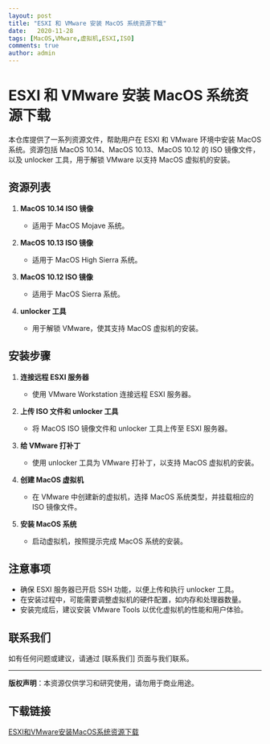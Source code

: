 ```yaml
---
layout: post
title: "ESXI 和 VMware 安装 MacOS 系统资源下载"
date:   2020-11-28
tags: [MacOS,VMware,虚拟机,ESXI,ISO]
comments: true
author: admin
---
```

# ESXI 和 VMware 安装 MacOS 系统资源下载

本仓库提供了一系列资源文件，帮助用户在 ESXI 和 VMware 环境中安装 MacOS 系统。资源包括 MacOS 10.14、MacOS 10.13、MacOS 10.12 的 ISO 镜像文件，以及 unlocker 工具，用于解锁 VMware 以支持 MacOS 虚拟机的安装。

## 资源列表

1. **MacOS 10.14 ISO 镜像**
   - 适用于 MacOS Mojave 系统。

2. **MacOS 10.13 ISO 镜像**
   - 适用于 MacOS High Sierra 系统。

3. **MacOS 10.12 ISO 镜像**
   - 适用于 MacOS Sierra 系统。

4. **unlocker 工具**
   - 用于解锁 VMware，使其支持 MacOS 虚拟机的安装。

## 安装步骤

1. **连接远程 ESXI 服务器**
   - 使用 VMware Workstation 连接远程 ESXI 服务器。

2. **上传 ISO 文件和 unlocker 工具**
   - 将 MacOS ISO 镜像文件和 unlocker 工具上传至 ESXI 服务器。

3. **给 VMware 打补丁**
   - 使用 unlocker 工具为 VMware 打补丁，以支持 MacOS 虚拟机的安装。

4. **创建 MacOS 虚拟机**
   - 在 VMware 中创建新的虚拟机，选择 MacOS 系统类型，并挂载相应的 ISO 镜像文件。

5. **安装 MacOS 系统**
   - 启动虚拟机，按照提示完成 MacOS 系统的安装。

## 注意事项

- 确保 ESXI 服务器已开启 SSH 功能，以便上传和执行 unlocker 工具。
- 在安装过程中，可能需要调整虚拟机的硬件配置，如内存和处理器数量。
- 安装完成后，建议安装 VMware Tools 以优化虚拟机的性能和用户体验。

## 联系我们

如有任何问题或建议，请通过 [联系我们] 页面与我们联系。

---

**版权声明**：本资源仅供学习和研究使用，请勿用于商业用途。

## 下载链接

[ESXI和VMware安装MacOS系统资源下载](https://pan.quark.cn/s/161d2c8233ac)